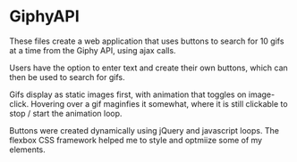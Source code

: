 # GiphyAPI

These files create a web application that uses buttons to search for 10 gifs at a time from the Giphy API, using ajax calls.

Users have the option to enter text and create their own buttons, which can then be used to search for gifs.

Gifs display as static images first, with animation that toggles on image-click. Hovering over a gif maginfies it somewhat, where it is still clickable to stop / start the animation loop.

Buttons were created dynamically using jQuery and javascript loops. The flexbox CSS framework helped me to style and optmiize some of my elements.
